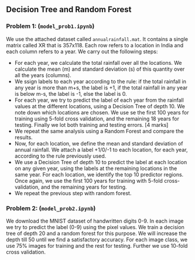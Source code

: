 ## Decision Tree and Random Forest

### Problem 1: (`model_prob1.ipynb`) ###
We use the attached dataset called `annualrainfall.mat`. It contains a single matrix called XR that is 357x118. Each row refers to a 
location in India and each column refers to a year. We carry out the following steps:
- For each year, we calculate the total rainfall over all the locations. We calculate the mean (m) and 
standard deviation (s) of this quantity over all the years (columns).
- We ssign labels to each year according to the rule: if the total rainfall in any year is more than 
m+s, the label is +1, if the total rainfall in any year is below m-s, the label is
-1, else the label is 0.
- For each year, we try to predict the label of each year from the rainfall values at the different 
locations, using a Decision Tree of depth 10. We note down which locations are chosen. We use se the first 100 years 
for training using 5-fold cross validation, and the remaining 18 years for testing. Finally we lot both training and 
testing errors. [4 marks]
- We repeat the same analysis using a Random Forest and compare the results.
- Now, for each location, we define the mean and standard deviation of annual rainfall. We attach a 
label +1/0/-1 to each location, for each year, according to the rule previously used.
- We use a Decision Tree of depth 10 to predict the label at each location on any given year, using the 
labels at the remaining locations in the same year. For each location, we identify the top 10 predictor 
regions. Once again, we use the first 100 years for training with 5-fold cross-validation, and the remaining 
years for testing.
- We repeat the previous step with random forest. 

### Problem 2: (`model_prob2.ipynb`) ###
We download the MNIST dataset of handwritten digits 0-9. In each image we try to predict the label (0-9) 
using the pixel values. We train a decision tree of depth 20 and a random forest for this purpose.
We will increase the depth till 50 until we find a satisfactory accuracy. For each image class, we use 75% images for training 
and the rest for testing. Further we use 10-fold cross validation.
